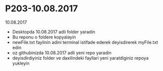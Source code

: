 # P203-10.08.2017
10.08.2017

- Desktopda 10.08.2017 adli folder yaradin
- Bu reponu o foldere kopyalayin
- newFile.txt faylinin adini terminal istifade ederek deyisdirerek myFile.txt edin
- oz githubinizda 10.08.2017 adli yeni repo yaradin
- deyisdirdiyiniz folder ve daxilindeki fayllari yeni yaratdiginiz repoya yukleyin

